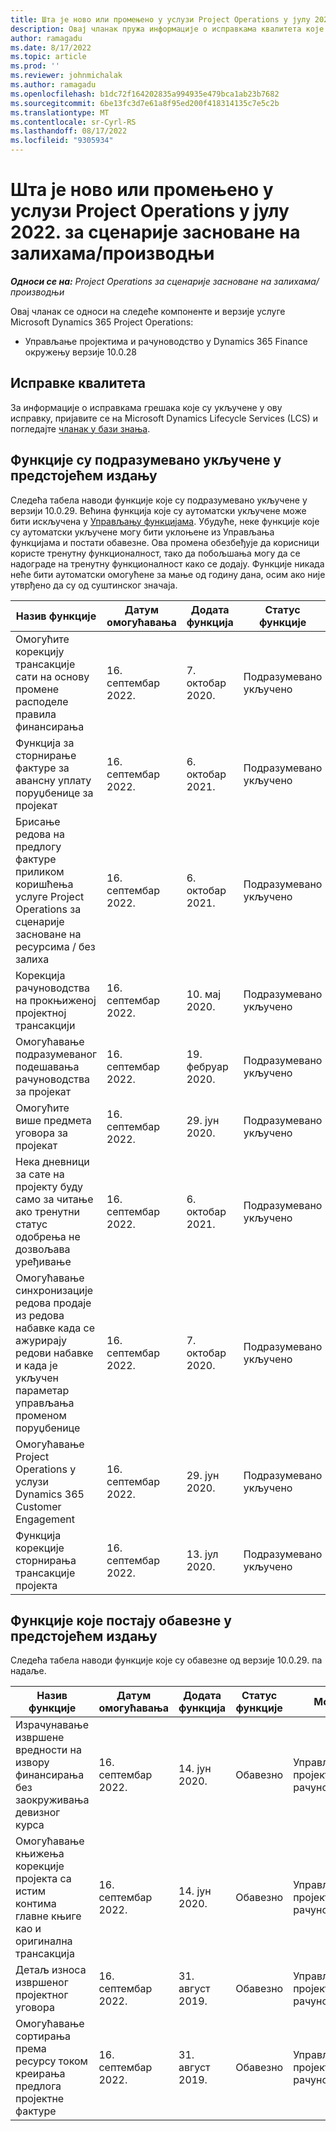```yaml
---
title: Шта је ново или промењено у услузи Project Operations у јулу 2022. за сценарије засноване на залихама/производњи
description: Овај чланак пружа информације о исправкама квалитета које су доступне у издању услуге Microsoft Dynamics 365 Project Operations за јул 2022. за сценарије засноване на залихама/производњи.
author: ramagadu
ms.date: 8/17/2022
ms.topic: article
ms.prod: ''
ms.reviewer: johnmichalak
ms.author: ramagadu
ms.openlocfilehash: b1dc72f164202835a994935e479bca1ab23b7682
ms.sourcegitcommit: 6be13fc3d7e61a8f95ed200f418314135c7e5c2b
ms.translationtype: MT
ms.contentlocale: sr-Cyrl-RS
ms.lasthandoff: 08/17/2022
ms.locfileid: "9305934"
---
```

# <a name="whats-new-or-changed-in-project-operations-july-2022-for-stockedproduction-based-scenarios"></a>Шта је ново или промењено у услузи Project Operations у јулу 2022. за сценарије засноване на залихама/производњи

_**Односи се на:** Project Operations за сценарије засноване на залихама/производњи_

Овај чланак се односи на следеће компоненте и верзије услуге Microsoft Dynamics 365 Project Operations:

- Управљање пројектима и рачуноводство у Dynamics 365 Finance окружењу верзије 10.0.28

## <a name="quality-updates"></a>Исправке квалитета

За информације о исправкама грешака које су укључене у ову исправку, пријавите се на Microsoft Dynamics Lifecycle Services (LCS) и погледајте [чланак у бази знања](https://fix.lcs.dynamics.com/Issue/Details?bugId=694438).

## <a name="features-turned-on-by-default-in-upcoming-release"></a>Функције су подразумевано укључене у предстојећем издању

Следећа табела наводи функције које су подразумевано укључене у верзији 10.0.29. Већина функција које су аутоматски укључене може бити искључена у [Управљању функцијама](/dynamics365/fin-ops-core/fin-ops/get-started/feature-management/feature-management-overview). Убудуће, неке функције које су аутоматски укључене могу бити уклоњене из Управљања функцијама и постати обавезне. Ова промена обезбеђује да корисници користе тренутну функционалност, тако да побољшања могу да се надограде на тренутну функционалност како се додају. Функције никада неће бити аутоматски омогућене за мање од годину дана, осим ако није утврђено да су од суштинског значаја.

| Назив функције | Датум омогућавања | Додата функција | Статус функције | Модул |
| --- | --- | --- |--- |--- |
| Омогућите корекцију трансакције сати на основу промене расподеле правила финансирања | 16. септембар 2022. | 7. октобар 2020. | Подразумевано укључено | Управљање пројектима и рачуноводство |
| Функција за сторнирање фактуре за авансну уплату поруџбенице за пројекат | 16. септембар 2022. | 6. октобар 2021. | Подразумевано укључено | Управљање пројектима и рачуноводство |
| Брисање редова на предлогу фактуре приликом коришћења услуге Project Operations за сценарије засноване на ресурсима / без залиха | 16. септембар 2022. | 6. октобар 2021. | Подразумевано укључено | Управљање пројектима и рачуноводство |
| Корекција рачуноводства на прокњиженој пројектној трансакцији | 16. септембар 2022. | 10. мај 2020. | Подразумевано укључено | Управљање пројектима и рачуноводство |
| Омогућавање подразумеваног подешавања рачуноводства за пројекат | 16. септембар 2022. | 19. фебруар 2020. | Подразумевано укључено | Управљање пројектима и рачуноводство |
| Омогућите више предмета уговора за пројекат | 16. септембар 2022. | 29. јун 2020. | Подразумевано укључено | Управљање пројектима и рачуноводство |
| Нека дневници за сате на пројекту буду само за читање ако тренутни статус одобрења не дозвољава уређивање | 16. септембар 2022. | 6. октобар 2021. | Подразумевано укључено | Управљање пројектима и рачуноводство |
| Омогућавање синхронизације редова продаје из редова набавке када се ажурирају редови набавке и када је укључен параметар управљања променом поруџбенице | 16. септембар 2022. | 7. октобар 2020. | Подразумевано укључено | Управљање пројектима и рачуноводство |
| Омогућавање Project Operations у услузи Dynamics 365 Customer Engagement | 16. септембар 2022. | 29. јун 2020. | Подразумевано укључено | Управљање пројектима и рачуноводство |
| Функција корекције сторнирања трансакције пројекта | 16. септембар 2022. | 13. јул 2020. | Подразумевано укључено | Управљање пројектима и рачуноводство |

## <a name="features-that-become-mandatory-in-the-upcoming-release"></a>Функције које постају обавезне у предстојећем издању

Следећа табела наводи функције које су обавезне од верзије 10.0.29. па надаље.

| Назив функције | Датум омогућавања | Додата функција | Статус функције | Модул |
| --- | --- | --- | --- | --- |
| Израчунавање извршене вредности на извору финансирања без заокруживања девизног курса | 16. септембар 2022. | 14. јун 2020. | Обавезно | Управљање пројектима и рачуноводство |
| Омогућавање књижења корекције пројекта са истим контима главне књиге као и оригинална трансакција | 16. септембар 2022. | 14. јун 2020. | Обавезно | Управљање пројектима и рачуноводство |
| Детаљ износа извршеног пројектног уговора | 16. септембар 2022. | 31. август 2019. | Обавезно | Управљање пројектима и рачуноводство |
| Омогућавање сортирања према ресурсу током креирања предлога пројектне фактуре | 16. септембар 2022. | 31. август 2019. | Обавезно | Управљање пројектима и рачуноводство |
